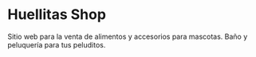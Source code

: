 # Huellitas Shop

Sitio web para la venta de alimentos y accesorios para mascotas. Baño y peluquería para tus peluditos.

